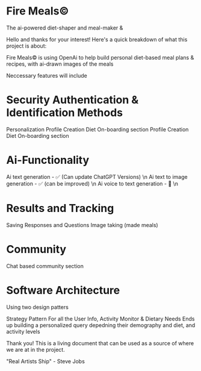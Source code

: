 
# Fire Meals©
The ai-powered diet-shaper and meal-maker &amp; 

Hello and thanks for your interest! Here's a quick breakdown of what this project is about:

Fire Meals© is using OpenAi to help build personal diet-based meal plans & recipes, with ai-drawn images of the meals

Neccessary features will include

# Security Authentication & Identification Methods
Personalization Profile Creation Diet On-boarding section
Profile Creation
Diet On-boarding section

# Ai-Functionality
Ai text generation - ✅ (Can update ChatGPT Versions) \n
Ai text to image generation -  ✅ (can be improved) \n
Ai voice to text generation - 🚧 \n

# Results and Tracking
Saving Responses and Questions
Image taking (made meals)

# Community
Chat based community section


# Software Architecture
Using two design patters

Strategy Pattern
For all the User Info, Activity Monitor & Dietary Needs 
Ends up building a personalized query depedning their demography and diet, and activity levels

Thank you! This is a living document that can be used as a source of where we are at in the project.

"Real Artists Ship" - Steve Jobs
